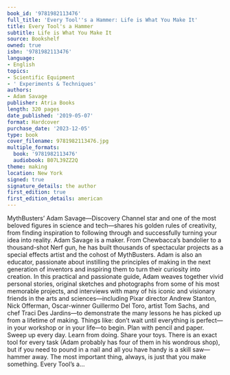 ```yaml
---
book_id: '9781982113476'
full_title: 'Every Tool''s a Hammer: Life is What You Make It'
title: Every Tool's a Hammer
subtitle: Life is What You Make It
source: Bookshelf
owned: true
isbn: '9781982113476'
language:
- English
topics:
- Scientific Equipment
- ' Experiments & Techniques'
authors:
- Adam Savage
publisher: Atria Books
length: 320 pages
date_published: '2019-05-07'
format: Hardcover
purchase_date: '2023-12-05'
type: book
cover_filename: 9781982113476.jpg
multiple_formats:
  book: '9781982113476'
  audiobook: B07L39ZZ2Q
theme: making
location: New York
signed: true
signature_details: the author
first_edition: true
first_edition_details: american
---
```

MythBusters’ Adam Savage—Discovery Channel star and one of the most beloved figures in science and tech—shares his golden rules of creativity, from finding inspiration to following through and successfully turning your idea into reality.
Adam Savage is a maker. From Chewbacca’s bandolier to a thousand-shot Nerf gun, he has built thousands of spectacular projects as a special effects artist and the cohost of MythBusters. Adam is also an educator, passionate about instilling the principles of making in the next generation of inventors and inspiring them to turn their curiosity into creation.
In this practical and passionate guide, Adam weaves together vivid personal stories, original sketches and photographs from some of his most memorable projects, and interviews with many of his iconic and visionary friends in the arts and sciences—including Pixar director Andrew Stanton, Nick Offerman, Oscar-winner Guillermo Del Toro, artist Tom Sachs, and chef Traci Des Jardins—to demonstrate the many lessons he has picked up from a lifetime of making.
Things like: don’t wait until everything is perfect—in your workshop or in your life—to begin. Plan with pencil and paper. Sweep up every day. Learn from doing. Share your toys. There is an exact tool for every task (Adam probably has four of them in his wondrous shop), but if you need to pound in a nail and all you have handy is a skill saw—hammer away. The most important thing, always, is just that you make something.
Every Tool’s a...

